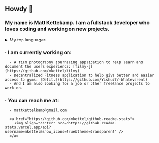 ## Howdy 👋

### My name is Matt Kettekamp. I am a fullstack developer who loves coding and working on new projects. 

  <details>
  <summary>My top languages</summary>

  | Rank | Languages |
  |-----:|-----------|
  |     1| Ruby      |
  |     2| Javascript|
  |     3| React     |

  </details>
  
  ### · I am currently working on: <br>
      
      - A film photography journaling application to help learn and document the users experience: [filmy-j](https://github.com/mkettel/filmy)
      - Decentralized Fitness application to help give better and easier access to gyms: [Defit.](https://github.com/Yishui7/-Whateverent)
      - And I am also looking for a job or other freelance projects to work on. 
      
      
  ### · You can reach me at: <br>
  
      - mattkettelkamp@gmail.com

      <a href="https://github.com/mkettel/github-readme-stats">
        <img align="center" src="https://github-readme-stats.vercel.app/api?username=mkettel&show_icons=true&theme=transparent" />
      </a>

